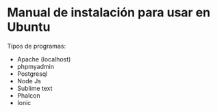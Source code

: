# Manual de instalación para usar en Ubuntu

Tipos de programas:

+ Apache (localhost)
+ phpmyadmin
+ Postgresql
+ Node Js
+ Sublime text 
+ Phalcon
+ Ionic